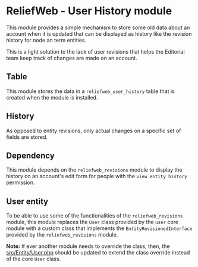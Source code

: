 ReliefWeb - User History module
===============================

This module provides a simple mechanism to store some old data about an account when it is updated that can be displayed as history like the revision history for node an term entities.

This is a light solution to the lack of user revisions that helps the Editorial team keep track of changes are made on an account.

## Table

This module stores the data in a `reliefweb_user_history` table that is created when the module is installed.

## History

As opposed to entity revisions, only actual changes on a specific set of fields are stored.

## Dependency

This module depends on the `reliefweb_revisions` module to display the history on an account's edit form for people with the `view entity history` permission.

## User entity

To be able to use some of the functionalities of the `reliefweb_revisions` module, this module replaces the `User` class provided by the `user` core module with a custom class that implements the `EntityRevisionedInterface` provided by the `reliefweb_revisions` module.

**Note:** If ever another module needs to override the class, then, the [src/Entity/User.php](src/Entity/User.php) should be updated to extend the class override instead of the core `User` class.
